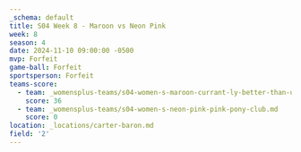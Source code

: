 ```yaml
---
_schema: default
title: S04 Week 8 - Maroon vs Neon Pink
week: 8
season: 4
date: 2024-11-10 09:00:00 -0500
mvp: Forfeit
game-ball: Forfeit
sportsperson: Forfeit
teams-score:
  - team: _womensplus-teams/s04-women-s-maroon-currant-ly-better-than-u.md
    score: 36
  - team: _womensplus-teams/s04-women-s-neon-pink-pink-pony-club.md
    score: 0
location: _locations/carter-baron.md
field: '2'
---
```

